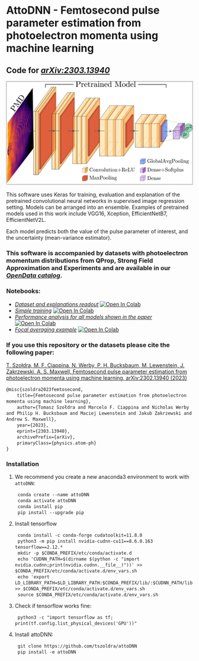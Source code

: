# AttoDNN - Femtosecond pulse parameter estimation from photoelectron momenta using machine learning
## Code for *[arXiv:2303.13940](https://arxiv.org/abs/2303.13940)*

<p align="center">
  <img width=800 src="scheme.png">
</p>

This software uses Keras for training, evaluation and explanation of the pretrained convolutional neural networks 
in supervised image regression setting. Models can be arranged into an ensemble. Examples of pretrained models used 
in this work include VGG16, Xception, EfficientNetB7, EfficientNetV2L.

Each model predicts both the value of the pulse parameter of interest, and the uncertainty (mean-variance estimator).

### This software is accompanied by datasets with photoelectron momentum distributions from QProp, Strong Field Approximation and Experiments and are available in our *[OpenData catalog](https://chaos.if.uj.edu.pl/ZOA/index.php?which=opendata&dataset=/2303.13940)*.

### Notebooks:
- *[Dataset and explanations readout](https://github.com/tszoldra/attoDNN/blob/master/notebooks/01_dataset_readout.ipynb)* [![Open In Colab](https://colab.research.google.com/assets/colab-badge.svg)](https://githubtocolab.com/tszoldra/attoDNN/blob/master/notebooks/01_dataset_readout.ipynb)
- *[Simple training](https://github.com/tszoldra/attoDNN/blob/master/notebooks/02_training.ipynb)* [![Open In Colab](https://colab.research.google.com/assets/colab-badge.svg)](https://githubtocolab.com/tszoldra/attoDNN/blob/master/notebooks/02_training.ipynb)
- *[Performance analysis for all models shown in the paper](https://github.com/tszoldra/attoDNN/blob/master/notebooks/03_evaluation_all_models.ipynb)* [![Open In Colab](https://colab.research.google.com/assets/colab-badge.svg)](https://githubtocolab.com/tszoldra/attoDNN/blob/master/notebooks/03_evaluation_all_models.ipynb)
- *[Focal averaging example](https://github.com/tszoldra/attoDNN/blob/master/notebooks/04_focal_averaging.ipynb)* [![Open In Colab](https://colab.research.google.com/assets/colab-badge.svg)](https://githubtocolab.com/tszoldra/attoDNN/blob/master/notebooks/04_focal_averaging.ipynb)

### If you use this repository or the datasets please cite the following paper:
[T. Szołdra, M. F. Ciappina, N. Werby, P. H. Bucksbaum, M. Lewenstein, J. Zakrzewski, A. S. Maxwell, Femtosecond pulse parameter estimation from photoelectron momenta using machine learning, arXiv:2302.13940 (2023)](https://arxiv.org/abs/2303.13940)
  ```
@misc{szoldra2023femtosecond,
      title={Femtosecond pulse parameter estimation from photoelectron momenta using machine learning}, 
      author={Tomasz Szołdra and Marcelo F. Ciappina and Nicholas Werby and Philip H. Bucksbaum and Maciej Lewenstein and Jakub Zakrzewski and Andrew S. Maxwell},
      year={2023},
      eprint={2303.13940},
      archivePrefix={arXiv},
      primaryClass={physics.atom-ph}
}
  ```

### Installation
1. We recommend you create a new anaconda3 environment to work with `attoDNN`:

        conda create --name attoDNN
        conda activate attoDNN
        conda install pip 
        pip install --upgrade pip

2. Install tensorflow
   
        conda install -c conda-forge cudatoolkit=11.8.0
        python3 -m pip install nvidia-cudnn-cu11==8.6.0.163 tensorflow==2.12.*
        mkdir -p $CONDA_PREFIX/etc/conda/activate.d
        echo 'CUDNN_PATH=$(dirname $(python -c "import nvidia.cudnn;print(nvidia.cudnn.__file__)"))' >> $CONDA_PREFIX/etc/conda/activate.d/env_vars.sh
        echo 'export LD_LIBRARY_PATH=$LD_LIBRARY_PATH:$CONDA_PREFIX/lib/:$CUDNN_PATH/lib' >> $CONDA_PREFIX/etc/conda/activate.d/env_vars.sh
        source $CONDA_PREFIX/etc/conda/activate.d/env_vars.sh

3. Check if tensorflow works fine:

        python3 -c "import tensorflow as tf; print(tf.config.list_physical_devices('GPU'))"

4. Install attoDNN:

        git clone https://github.com/tszoldra/attoDNN
        pip install -e attoDNN